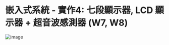 # 嵌入式系統 - 實作4: 七段顯示器, LCD 顯示器 + 超音波感測器 (W7, W8)


![image](https://user-images.githubusercontent.com/89304181/135738949-4eb00a47-a5bf-480c-b2c0-7fa31a9b9db6.png)
